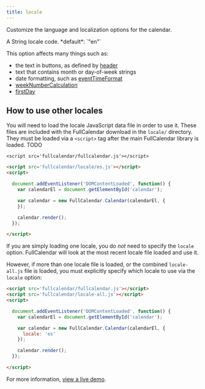 ```yaml
---
title: locale
---
```


Customize the language and localization options for the calendar.

<div class='spec' markdown='1'>
A String locale code. *default*: `"en"`
</div>

This option affects many things such as:

- the text in buttons, as defined by [header](header)
- text that contains month or day-of-week strings
- date formatting, such as [eventTimeFormat](eventTimeFormat)
- [weekNumberCalculation](weekNumberCalculation)
- [firstDay](firstDay)


## How to use other locales

You will need to load the locale JavaScript data file in order to use it.
These files are included with the FullCalendar download in the `locale/` directory.
They must be loaded via a `<script>` tag after the main FullCalendar library is loaded.
TODO

    <script src='fullcalendar/fullcalendar.js'></script>

```html
<script src='fullcalendar/locale/es.js'></script>
<script>

  document.addEventListener('DOMContentLoaded', function() {
    var calendarEl = document.getElementById('calendar');

    var calendar = new FullCalendar.Calendar(calendarEl, {
    });

    calendar.render();
  });

</script>
```

If you are simply loading one locale, you do *not* need to specify the `locale` option. FullCalendar will look at the most recent locale file loaded and use it.

However, if more than one locale file is loaded, or the combined `locale-all.js` file is loaded, you must explicitly specify which locale to use via the `locale` option:

```html
<script src='fullcalendar/fullcalendar.js'></script>
<script src='fullcalendar/locale-all.js'></script>
<script>

  document.addEventListener('DOMContentLoaded', function() {
    var calendarEl = document.getElementById('calendar');

    var calendar = new FullCalendar.Calendar(calendarEl, {
      locale: 'es'
    });

    calendar.render();
  });

</script>
```

For more information, [view a live demo](locale-demo).
